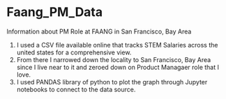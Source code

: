 # Faang_PM_Data
Information about PM Role at FAANG in San Francisco, Bay Area 

1. I used a CSV file available online that tracks STEM Salaries across the united states for a comprehensive view. 
2. From there I narrowed down the locality to San Francisco, Bay Area since I live near to it and zeroed down on Product Managaer role that I love. 
3. I used PANDAS library of python to plot the graph through Jupyter notebooks to connect to the data source. 

